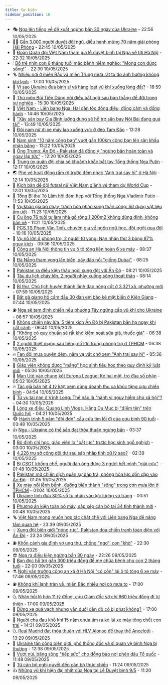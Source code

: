 ```yaml
---
title: Sự kiện
sidebar_position: 16
---
```


<!-- dantri-su-kien:START -->
- 🎭 [Nga lên tiếng về đề xuất ngừng bắn 30 ngày của Ukraine](https://dantri.com.vn/the-gioi/nga-len-tieng-ve-de-xuat-ngung-ban-30-ngay-cua-ukraine-20250511053636276.htm) - 22:56 10/05/2025
- 👨‍🏫 [Gần 3.000 người duyệt đội ngũ, diễu hành mừng 70 năm giải phóng Hải Phòng](https://dantri.com.vn/xa-hoi/gan-3000-nguoi-duyet-doi-ngu-dieu-hanh-mung-70-nam-giai-phong-hai-phong-20250510170311000.htm) - 22:45 10/05/2025
- 🌮 [Đoàn Quân đội Việt Nam tham gia lễ duyệt binh tại Nga về tới Hà Nội](https://dantri.com.vn/xa-hoi/doan-quan-doi-viet-nam-tham-gia-le-duyet-binh-tai-nga-ve-toi-ha-noi-20250511045328175.htm) - 22:32 10/05/2025
- 🕯 [Bố trẻ nhìn con 8 tháng tuổi mắc bệnh hiểm nghèo: &quot;Mong con được sống!&quot;](https://dantri.com.vn/tam-long-nhan-ai/bo-tre-nhin-con-8-thang-tuoi-mac-benh-hiem-ngheo-mong-con-duoc-song-20250506154510817.htm) - 22:30 10/05/2025
- 🪜 [Nhiều nơi ở miền Bắc và miền Trung mưa rất to do ảnh hưởng không khí lạnh](https://dantri.com.vn/xa-hoi/nhieu-noi-o-mien-bac-va-mien-trung-mua-rat-to-do-anh-huong-khong-khi-lanh-20250510192218528.htm) - 17:00 10/05/2025
- 🐘 [Vì sao Ukraine đưa binh sĩ và hàng loạt vũ khí xuống lòng đất?](https://dantri.com.vn/the-gioi/vi-sao-ukraine-dua-binh-si-va-hang-loat-vu-khi-xuong-long-dat-20250510193225186.htm) - 16:59 10/05/2025
- 🤔 [Thủ môn Bùi Tiến Dũng nói điều bất ngờ sau bàn thắng để đời trong sự nghiệp](https://dantri.com.vn/the-thao/thu-mon-bui-tien-dung-noi-dieu-bat-ngo-sau-ban-thang-de-doi-trong-su-nghiep-20250510222437986.htm) - 15:30 10/05/2025
- 🧠 [Việt Nam - Liên bang Nga: Hai dân tộc đồng điệu, đồng cảm và đồng hành](https://dantri.com.vn/xa-hoi/viet-nam-lien-bang-nga-hai-dan-toc-dong-dieu-dong-cam-va-dong-hanh-20250510214435944.htm) - 14:46 10/05/2025
- 📝 [&quot;Xây sân bay Gia Bình lưỡng dụng sẽ hỗ trợ sân bay Nội Bài đang quá tải&quot;](https://dantri.com.vn/xa-hoi/xay-san-bay-gia-binh-luong-dung-se-ho-tro-san-bay-noi-bai-dang-qua-tai-20250510201740917.htm) - 13:49 10/05/2025
- 🦏 [Đôi nam nữ đi xe máy lao xuống vực ở đèo Tam Đảo](https://dantri.com.vn/xa-hoi/doi-nam-nu-di-xe-may-lao-xuong-vuc-o-deo-tam-dao-20250510195049981.htm) - 13:28 10/05/2025
- 🥰 [Nam sinh &quot;10 năm cõng bạn&quot; vượt gần 100km cõng bạn lên sân khấu nhận bằng](https://dantri.com.vn/giao-duc/nam-sinh-10-nam-cong-ban-vuot-gan-100km-cong-ban-len-san-khau-nhan-bang-20250510201756739.htm) - 13:22 10/05/2025
- 🤗 [Ông Trump: Ấn Độ - Pakistan đã đồng ý &quot;ngừng bắn hoàn toàn và ngay lập tức&quot;](https://dantri.com.vn/the-gioi/ong-trump-an-do-pakistan-da-dong-y-ngung-ban-hoan-toan-va-ngay-lap-tuc-20250510191920215.htm) - 12:20 10/05/2025
- 🌈 [Trung úy quân đội chia sẻ khoảnh khắc bắt tay Tổng thống Nga Putin](https://dantri.com.vn/xa-hoi/trung-uy-quan-doi-chia-se-khoanh-khac-bat-tay-tong-thong-nga-putin-20250510185106860.htm) - 12:17 10/05/2025
- 🌏 [Phe vé hoạt động rầm rộ trước đêm nhạc &quot;Anh trai say hi&quot; ở Hà Nội](https://dantri.com.vn/giai-tri/phe-ve-hoat-dong-ram-ro-truoc-dem-nhac-anh-trai-say-hi-o-ha-noi-20250510182346334.htm) - 12:14 10/05/2025
- 💄 [Kịch bản để đội futsal nữ Việt Nam giành vé tham dự World Cup](https://dantri.com.vn/the-thao/kich-ban-de-doi-futsal-nu-viet-nam-gianh-ve-tham-du-world-cup-20250510184902581.htm) - 12:01 10/05/2025
- 👺 [Tổng Bí thư Tô Lâm hội đàm hẹp với Tổng thống Nga Vladimir Putin](https://dantri.com.vn/xa-hoi/tong-bi-thu-to-lam-hoi-dam-hep-voi-tong-thong-nga-vladimir-putin-20250510185324383.htm) - 11:53 10/05/2025
- 👹 [Vụ khán giả bỏ chạy, tránh hỏa pháo súng thần công: Sử dụng vật liệu ẩm ướt](https://dantri.com.vn/du-lich/vu-khan-gia-bo-chay-tranh-hoa-phao-sung-than-cong-su-dung-vat-lieu-am-uot-20250510125552880.htm) - 11:23 10/05/2025
- 🌊 [Cụ ông 76 tuổi tự làm nhà gỗ rộng 1.200m2 không dùng đinh, không bản vẽ](https://dantri.com.vn/doi-song/cu-ong-76-tuoi-tu-lam-nha-go-rong-1200m2-khong-dung-dinh-khong-ban-ve-20250510162545076.htm) - 11:21 10/05/2025
- 🤠 [PGS.TS Phạm Văn Tình, chuyên gia về ngôn ngữ học, đột ngột qua đời](https://dantri.com.vn/giao-duc/pgsts-pham-van-tinh-chuyen-gia-ve-ngon-ngu-hoc-dot-ngot-qua-doi-20250510160744055.htm) - 10:16 10/05/2025
- 🎊 [Vụ nổ lớn ở phòng trọ, 2 người tử vong: Nạn nhân thứ 3 bỏng 87% nguy kịch](https://dantri.com.vn/suc-khoe/vu-no-lon-o-phong-tro-2-nguoi-tu-vong-nan-nhan-thu-3-bong-87-nguy-kich-20250510162902859.htm) - 09:36 10/05/2025
- 🐘 [Công an Hà Nội thông tin vụ ô tô tông liên hoàn 6 xe máy](https://dantri.com.vn/xa-hoi/cong-an-ha-noi-thong-tin-vu-o-to-tong-lien-hoan-6-xe-may-20250510152957234.htm) - 08:37 10/05/2025
- 💂 [Đà Nẵng tham vọng lấn biển, xây đảo nổi &quot;giống Dubai&quot;](https://dantri.com.vn/xa-hoi/da-nang-tham-vong-lan-bien-xay-dao-noi-giong-dubai-20250510130658005.htm) - 08:25 10/05/2025
- 👹 [Pakistan ra điều kiện tháo ngòi xung đột với Ấn Độ](https://dantri.com.vn/the-gioi/pakistan-ra-dieu-kien-thao-ngoi-xung-dot-voi-an-do-20250510143217598.htm) - 08:21 10/05/2025
- 🦒 [Tàu du lịch cháy lớn, 2 người nhảy xuống sông thoát thân](https://dantri.com.vn/xa-hoi/tau-du-lich-chay-lon-2-nguoi-nhay-xuong-song-thoat-than-20250510150616389.htm) - 08:14 10/05/2025
- 🗽 [Bí thư, Chủ tịch huyện thành lãnh đạo nòng cốt ở 3.321 xã, phường mới](https://dantri.com.vn/noi-vu/bi-thu-chu-tich-huyen-thanh-lanh-dao-nong-cot-o-3321-xa-phuong-moi-20250510141542789.htm) - 07:59 10/05/2025
- 💄 [Bắt gã giang hồ cầm đầu 30 đàn em bảo kê mặt biển ở Kiên Giang](https://dantri.com.vn/phap-luat/bat-ga-giang-ho-cam-dau-30-dan-em-bao-ke-mat-bien-o-kien-giang-20250510143701246.htm) - 07:44 10/05/2025
- ⛽️ [Nga sẽ tạm đình chiến nếu phương Tây ngừng cấp vũ khí cho Ukraine](https://dantri.com.vn/the-gioi/nga-se-tam-dinh-chien-neu-phuong-tay-ngung-cap-vu-khi-cho-ukraine-20250510134450779.htm) - 06:57 10/05/2025
- 🥷 [Không chiến nảy lửa, 5 tiêm kích Ấn Độ bị Pakistan bắn hạ ngay khi cất cánh](https://dantri.com.vn/the-gioi/khong-chien-nay-lua-5-tiem-kich-an-do-bi-pakistan-ban-ha-ngay-khi-cat-canh-20250510115144947.htm) - 06:40 10/05/2025
- 🤖 [&quot;Không có quy chuẩn sẽ rất khó kiểm soát sữa giả, thuốc giả&quot;](https://dantri.com.vn/xa-hoi/khong-co-quy-chuan-se-rat-kho-kiem-soat-sua-gia-thuoc-gia-20250510132815508.htm) - 06:38 10/05/2025
- 🌊 [2 người thiệt mạng sau tiếng nổ lớn trong phòng trọ ở TPHCM](https://dantri.com.vn/xa-hoi/2-nguoi-thiet-mang-sau-tieng-no-lon-trong-phong-tro-o-tphcm-20250510132110442.htm) - 06:38 10/05/2025
- 🔥 [Fan đội mưa xuyên đêm, nằm vạ vật chờ xem &quot;Anh trai say hi&quot;](https://dantri.com.vn/giai-tri/fan-doi-mua-xuyen-dem-nam-va-vat-cho-xem-anh-trai-say-hi-20250510120924122.htm) - 05:36 10/05/2025
- 🦏 [Giáo viên không được &quot;mắng&quot; học sinh tiểu học theo quy định kỷ luật mới](https://dantri.com.vn/giao-duc/giao-vien-khong-duoc-mang-hoc-sinh-tieu-hoc-theo-quy-dinh-ky-luat-moi-20250510113556074.htm) - 05:06 10/05/2025
- 🐘 [Man Utd vào chung kết Europa League: Kẻ hai mặt, trò đùa số phận](https://dantri.com.vn/the-thao/man-utd-vao-chung-ket-europa-league-ke-hai-mat-tro-dua-so-phan-20250509231412190.htm) - 05:02 10/05/2025
- 🔥 [Tác giả bản hit 4 tỷ lượt xem dùng doanh thu ca khúc tặng cựu chiến binh](https://dantri.com.vn/giai-tri/tac-gia-ban-hit-4-ty-luot-xem-dung-doanh-thu-ca-khuc-tang-cuu-chien-binh-20250510114345228.htm) - 04:54 10/05/2025
- 💼 [Từ vụ tai nạn ở Vĩnh Long: Thế nào là &quot;hành vi nguy hiểm cho xã hội&quot;?](https://dantri.com.vn/ban-doc/tu-vu-tai-nan-o-vinh-long-the-nao-la-hanh-vi-nguy-hiem-cho-xa-hoi-20250509165121054.htm) - 04:30 10/05/2025
- 🚀 [Lòng xe điếu, Quang Linh Vlogs, Hằng Du Mục bị &quot;điểm tên&quot; trên Quốc hội](https://dantri.com.vn/xa-hoi/long-xe-dieu-quang-linh-vlogs-hang-du-muc-bi-diem-ten-tren-quoc-hoi-20250510110634766.htm) - 04:21 10/05/2025
- 🐵 [Hành trình 5 năm &quot;đội đơn&quot; cầu cứu tìm lối đi của cựu binh 90 tuổi](https://dantri.com.vn/xa-hoi/hanh-trinh-5-nam-doi-don-cau-cuu-tim-loi-di-cua-cuu-binh-90-tuoi-20250510103022351.htm) - 03:48 10/05/2025
- 👍 [Nga - Ukraine có thể sắp đạt thỏa thuận ngừng bắn](https://dantri.com.vn/the-gioi/nga-ukraine-co-the-sap-dat-thoa-thuan-ngung-ban-20250510085516564.htm) - 03:37 10/05/2025
- 🚦 [Bỏ đình chỉ học, giáo viên lo &quot;bất lực&quot; trước học sinh ngỗ nghịch](https://dantri.com.vn/giao-duc/bo-dinh-chi-hoc-giao-vien-lo-bat-luc-truoc-hoc-sinh-ngo-nghich-20250509213547976.htm) - 03:00 10/05/2025
- 🥸 [4.226 trụ sở công dôi dư sau sáp nhập tỉnh xử lý sao?](https://dantri.com.vn/noi-vu/4226-tru-so-cong-doi-du-sau-sap-nhap-tinh-xu-ly-sao-20250510090623936.htm) - 02:39 10/05/2025
- 🥷 [Bị CSGT khống chế, người đàn ông được 3 người hết mình &quot;giải cứu&quot;](https://dantri.com.vn/phap-luat/bi-csgt-khong-che-nguoi-dan-ong-duoc-3-nguoi-het-minh-giai-cuu-20250510082803223.htm) - 01:48 10/05/2025
- 🤡 [Pakistan mở chiến dịch quân sự đáp trả, phóng hỏa lực dồn dập vào Ấn Độ](https://dantri.com.vn/the-gioi/pakistan-mo-chien-dich-quan-su-dap-tra-phong-hoa-luc-don-dap-vao-an-do-20250510072707781.htm) - 01:05 10/05/2025
- 🥳 [Xe máy nổi lềnh bềnh, đường biến thành &quot;sông&quot; trong cơn mưa lớn ở TPHCM](https://dantri.com.vn/xa-hoi/xe-may-noi-lenh-benh-duong-bien-thanh-song-trong-con-mua-lon-o-tphcm-20250510080409244.htm) - 01:04 10/05/2025
- 🤩 [Ukraine tính đưa 30% số tù nhân vào lực lượng vũ trang](https://dantri.com.vn/the-gioi/ukraine-tinh-dua-30-so-tu-nhan-vao-luc-luong-vu-trang-20250510073921765.htm) - 00:51 10/05/2025
- 🎡 [Phương án kiện toàn bộ máy, sắp xếp cán bộ tại 34 tỉnh thành mới](https://dantri.com.vn/noi-vu/phuong-an-kien-toan-bo-may-sap-xep-can-bo-tai-34-tinh-thanh-moi-20250510062208146.htm) - 00:48 10/05/2025
- 🪜 [Việt Nam mong muốn hợp tác chặt chẽ với Liên bang Nga để nâng tầm quan hệ](https://dantri.com.vn/xa-hoi/viet-nam-mong-muon-hop-tac-chat-che-voi-lien-bang-nga-de-nang-tam-quan-he-20250510063930465.htm) - 23:39 09/05/2025
- 💡 [Xung đột biên giới &quot;nóng rực&quot;, Pakistan dọa chiến tranh toàn diện với Ấn Độ](https://dantri.com.vn/the-gioi/xung-dot-bien-gioi-nong-ruc-pakistan-doa-chien-tranh-toan-dien-voi-an-do-20250510060602480.htm) - 23:24 09/05/2025
- ⛽️ [Khốn cảnh gia đình vợ ung thư, chồng &quot;ngơ&quot;, con &quot;khờ&quot;](https://dantri.com.vn/tam-long-nhan-ai/khon-canh-gia-dinh-vo-ung-thu-chong-ngo-con-kho-20250420223909504.htm) - 22:30 09/05/2025
- 😎 [Nga ra điều kiện ngừng bắn 30 ngày](https://dantri.com.vn/the-gioi/nga-ra-dieu-kien-ngung-ban-30-ngay-20250510051845233.htm) - 22:26 09/05/2025
- 🗽 [Bạn đọc hỗ trợ gần 300 triệu đồng để mẹ chữa bệnh cho con 2 tháng tuổi](https://dantri.com.vn/tam-long-nhan-ai/ban-doc-ho-tro-gan-300-trieu-dong-de-me-chua-benh-cho-con-2-thang-tuoi-20250509145400396.htm) - 22:00 09/05/2025
- ⚗️ [Nghi vấn trưởng công an xã ở Hà Nội &quot;có cồn&quot; lái ô tô tông 6 xe máy](https://dantri.com.vn/xa-hoi/nghi-van-truong-cong-an-xa-o-ha-noi-co-con-lai-o-to-tong-6-xe-may-20250510003038323.htm) - 17:46 09/05/2025
- ⛽️ [Không khí lạnh tràn về, miền Bắc nhiều nơi có mưa to](https://dantri.com.vn/xa-hoi/khong-khi-lanh-tran-ve-mien-bac-nhieu-noi-co-mua-to-20250509232421992.htm) - 17:00 09/05/2025
- 🌜 [Nhận hối lộ hơn 11 tỷ đồng, cựu Giám đốc sở chi 960 triệu đồng đi từ thiện](https://dantri.com.vn/phap-luat/nhan-hoi-lo-hon-11-ty-dong-cuu-giam-doc-so-chi-960-trieu-dong-di-tu-thien-20250509204854271.htm) - 17:00 09/05/2025
- 🦩 [Dừng xe quá vạch nhưng vẫn dưới đèn đỏ có bị phạt không?](https://dantri.com.vn/o-to-xe-may/dung-xe-qua-vach-nhung-van-duoi-den-do-co-bi-phat-khong-20250509160930433.htm) - 17:00 09/05/2025
- 🦒 [Người cha đau khổ khi 15 năm chưa tìm ra kẻ lái xe máy tông chết con trai](https://dantri.com.vn/phap-luat/nguoi-cha-dau-kho-khi-15-nam-chua-tim-ra-ke-lai-xe-may-tong-chet-con-trai-20250509202119307.htm) - 14:31 09/05/2025
- 🌜 [Real Madrid đạt thỏa thuận với HLV Alonso để thay thế Ancelotti](https://dantri.com.vn/the-thao/real-madrid-dat-thoa-thuan-voi-hlv-alonso-de-thay-the-ancelotti-20250509202939305.htm) - 13:29 09/05/2025
- 🐎 [Ukraine tấn công biên giới, phó thống đốc và sĩ quan vệ binh Nga bị thương](https://dantri.com.vn/the-gioi/ukraine-tan-cong-bien-gioi-pho-thong-doc-va-si-quan-ve-binh-nga-bi-thuong-20250509193035716.htm) - 12:38 09/05/2025
- 🌋 [Vượt núi, băng sông &quot;tiếp sức&quot; cho đồng bào nơi phên dậu Tổ quốc](https://dantri.com.vn/tam-long-nhan-ai/vuot-nui-bang-song-tiep-suc-cho-dong-bao-noi-phen-dau-to-quoc-20250509154554912.htm) - 11:48 09/05/2025
- 🧰 [Từ cán bộ nghị quyết đến cán bộ thực chiến](https://dantri.com.vn/noi-vu/tu-can-bo-nghi-quyet-den-can-bo-thuc-chien-20250509173456771.htm) - 11:24 09/05/2025
- 👍 [Những vũ khí hiện đại nhất của Nga tại Lễ Duyệt binh 9/5](https://dantri.com.vn/the-gioi/nhung-vu-khi-hien-dai-nhat-cua-nga-tai-le-duyet-binh-95-20250509164442956.htm) - 11:20 09/05/2025<!-- dantri-su-kien:END -->
